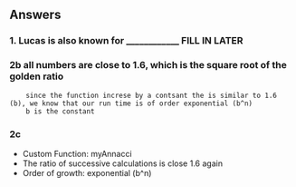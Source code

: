 ## Answers
### 1. Lucas is also known for ____________ FILL IN LATER

### 2b  all numbers are close to 1.6, which is the square root of the golden ratio
        since the function increse by a contsant the is similar to 1.6 (b), we know that our run time is of order exponential (b^n)
        b is the constant

### 2c 
- Custom Function: myAnnacci
- The ratio of successive calculations is close 1.6 again
- Order of growth: exponential (b^n) 